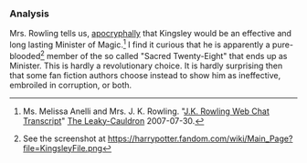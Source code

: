 ### Analysis

Mrs. Rowling tells us, [apocryphally][] that Kingsley would be an effective and
long lasting Minister of Magic.[^221205-2] I find it curious that he is
apparently a pure-blooded[^221205-3] member of the so called "Sacred
Twenty-Eight" that ends up as Minister. This is hardly a revolutionary choice.
It is hardly surprising then that some fan fiction authors choose instead to
show him as ineffective, embroiled in corruption, or both.

[apocryphally]: http://www.the-leaky-cauldron.org/2007/7/30/j-k-rowling-web-chat-transcript/

[^221205-2]:
    Ms. Melissa Anelli and Mrs. J. K. Rowling.
    "[J.K. Rowling Web Chat Transcript](http://www.the-leaky-cauldron.org/2007/07/30/j-k-rowling-web-chat-transcript/)"
    [The Leaky-Cauldron](http://www.the-leaky-cauldron.org) 2007-07-30.

[^221205-3]: See the screenshot at https://harrypotter.fandom.com/wiki/Main_Page?file=KingsleyFile.png

